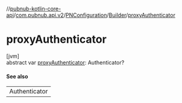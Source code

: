 //[pubnub-kotlin-core-api](../../../../index.md)/[com.pubnub.api.v2](../../index.md)/[PNConfiguration](../index.md)/[Builder](index.md)/[proxyAuthenticator](proxy-authenticator.md)

# proxyAuthenticator

[jvm]\
abstract var [proxyAuthenticator](proxy-authenticator.md): Authenticator?

#### See also

| |
|---|
| Authenticator |
